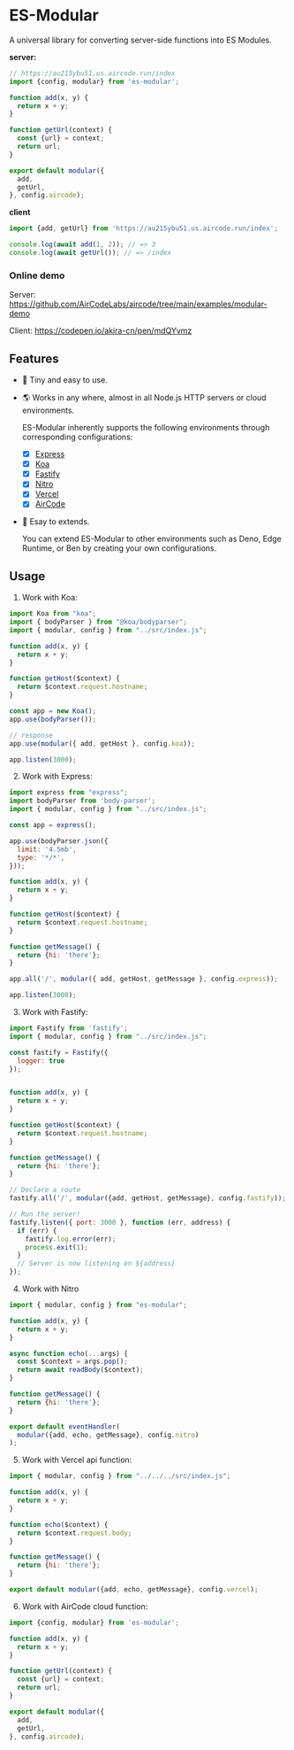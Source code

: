 # ES-Modular

A universal library for converting server-side functions into ES Modules.

**server:**

```js
// https://au215ybu51.us.aircode.run/index
import {config, modular} from 'es-modular';

function add(x, y) {
  return x + y;
}

function getUrl(context) {
  const {url} = context;
  return url;
}

export default modular({
  add,
  getUrl,
}, config.aircode);
```

**client**

```js
import {add, getUrl} from 'https://au215ybu51.us.aircode.run/index';

console.log(await add(1, 2)); // => 3
console.log(await getUrl()); // => /index
```

### Online demo

Server: https://github.com/AirCodeLabs/aircode/tree/main/examples/modular-demo

Client: https://codepen.io/akira-cn/pen/mdQYvmz

## Features

- 🧸 Tiny and easy to use.
- 🌎 Works in any where, almost in all Node.js HTTP servers or cloud environments.

  ES-Modular inherently supports the following environments through corresponding configurations:

  - [x] [Express](https://expressjs.com/)
  - [x] [Koa](https://koajs.com/)
  - [x] [Fastify](https://fastify.dev/)
  - [x] [Nitro](https://nitro.unjs.io/)
  - [x] [Vercel](https://vercel.com/)
  - [x] [AirCode](https://aircode.io/)

- 🧩 Esay to extends.

  You can extend ES-Modular to other environments such as Deno, Edge Runtime, or Ben by creating your own configurations.

## Usage

1. Work with Koa:

```js
import Koa from "koa";
import { bodyParser } from "@koa/bodyparser";
import { modular, config } from "../src/index.js";

function add(x, y) {
  return x + y;
}

function getHost($context) {
  return $context.request.hostname;
}

const app = new Koa();
app.use(bodyParser());

// response
app.use(modular({ add, getHost }, config.koa));

app.listen(3000);
```

2. Work with Express:

```js
import express from "express";
import bodyParser from 'body-parser';
import { modular, config } from "../src/index.js";

const app = express();

app.use(bodyParser.json({
  limit: '4.5mb',
  type: '*/*',
}));

function add(x, y) {
  return x + y;
}

function getHost($context) {
  return $context.request.hostname;
}

function getMessage() {
  return {hi: 'there'};
}

app.all('/', modular({ add, getHost, getMessage }, config.express));

app.listen(3000);
```

3. Work with Fastify:

```js
import Fastify from 'fastify';
import { modular, config } from "../src/index.js";

const fastify = Fastify({
  logger: true
});


function add(x, y) {
  return x + y;
}

function getHost($context) {
  return $context.request.hostname;
}

function getMessage() {
  return {hi: 'there'};
}

// Declare a route
fastify.all('/', modular({add, getHost, getMessage}, config.fastify));

// Run the server!
fastify.listen({ port: 3000 }, function (err, address) {
  if (err) {
    fastify.log.error(err);
    process.exit(1);
  }
  // Server is now listening on ${address}
});
```

4. Work with Nitro

```js
import { modular, config } from "es-modular";

function add(x, y) {
  return x + y;
}

async function echo(...args) {
  const $context = args.pop();
  return await readBody($context);
}

function getMessage() {
  return {hi: 'there'};
}

export default eventHandler(
  modular({add, echo, getMessage}, config.nitro)
);
```

5. Work with Vercel api function:

```js
import { modular, config } from "../../../src/index.js";

function add(x, y) {
  return x + y;
}

function echo($context) {
  return $context.request.body;
}

function getMessage() {
  return {hi: 'there'};
}

export default modular({add, echo, getMessage}, config.vercel);
```

6. Work with AirCode cloud function:

```js
import {config, modular} from 'es-modular';

function add(x, y) {
  return x + y;
}

function getUrl(context) {
  const {url} = context;
  return url;
}

export default modular({
  add,
  getUrl,
}, config.aircode);
```
